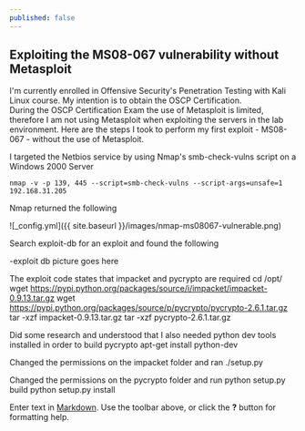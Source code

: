 ```yaml
---
published: false
---
```



## Exploiting the MS08-067 vulnerability without Metasploit

I'm currently enrolled in Offensive Security's Penetration Testing with Kali Linux course.  My intention is to obtain the OSCP Certification.  
During the OSCP Certification Exam the use of Metasploit is limited, therefore I am not using Metasploit when exploiting the servers in the lab environment.  Here are the steps I took to perform my first exploit - MS08-067 - without the use of Metasploit.

I targeted the Netbios service by using Nmap's smb-check-vulns script on a Windows 2000 Server

	nmap -v -p 139, 445 --script=smb-check-vulns --script-args=unsafe=1 192.168.31.205

Nmap returned the following

![_config.yml]({{ site.baseurl }}/images/nmap-ms08067-vulnerable.png)

Search exploit-db for an exploit and found the following

-exploit db picture goes here

The exploit code states that impacket and pycrypto are required
	cd /opt/
    wget https://pypi.python.org/packages/source/i/impacket/impacket-0.9.13.tar.gz
    wget https://pypi.python.org/packages/source/p/pycrypto/pycrypto-2.6.1.tar.gz
    tar -xzf impacket-0.9.13.tar.gz
    tar -xzf pycrypto-2.6.1.tar.gz
 
Did some research and understood that I also needed python dev tools installed in order to build pycrypto
	apt-get install python-dev
    
Changed the permissions on the impacket folder and ran 
	./setup.py

Changed the permissions on the pycrypto folder and run
	python setup.py build
    python setup.py install
    
    


	
    
    


Enter text in [Markdown](http://daringfireball.net/projects/markdown/). Use the toolbar above, or click the **?** button for formatting help.
